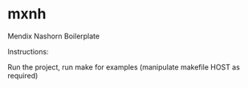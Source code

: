 # mxnh
Mendix Nashorn Boilerplate

Instructions:

Run the project, run make for examples (manipulate makefile HOST as required)

